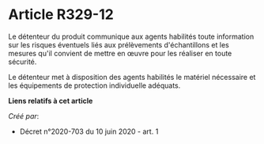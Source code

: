 # Article R329-12

Le détenteur du produit communique aux agents habilités toute information sur les risques éventuels liés aux prélèvements
d'échantillons et les mesures qu'il convient de mettre en œuvre pour les réaliser en toute sécurité.

Le détenteur met à disposition des agents habilités le matériel nécessaire et les équipements de protection individuelle
adéquats.

**Liens relatifs à cet article**

_Créé par_:

  - Décret n°2020-703 du 10 juin 2020 - art. 1
